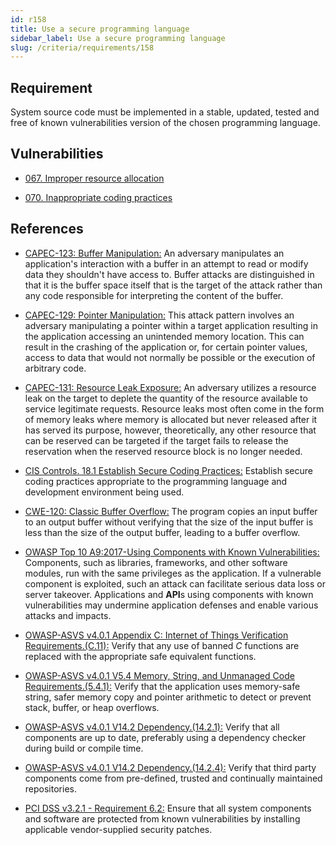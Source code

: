 ```yaml
---
id: r158
title: Use a secure programming language
sidebar_label: Use a secure programming language
slug: /criteria/requirements/158
---
```


## Requirement

System source code must be implemented
in a stable, updated, tested
and free of known vulnerabilities version
of the chosen programming language.

## Vulnerabilities

- [067. Improper resource allocation](/criteria/vulnerabilities/067)

- [070. Inappropriate coding practices](/criteria/vulnerabilities/070)

## References

- [CAPEC-123: Buffer Manipulation:](http://capec.mitre.org/data/definitions/123.html)
An adversary
manipulates an application's interaction
with a buffer in an attempt to read
or modify data they shouldn't have access to.
Buffer attacks
are distinguished in that
it is the buffer space itself
that is the target of the attack
rather than any code responsible
for interpreting the content of the buffer.

- [CAPEC-129: Pointer Manipulation:](http://capec.mitre.org/data/definitions/129.html)
This attack pattern
involves an adversary manipulating a pointer
within a target application
resulting in the application accessing
an unintended memory location.
This can result in the crashing of the application or,
for certain pointer values,
access to data that would not normally be possible
or the execution of arbitrary code.

- [CAPEC-131: Resource Leak Exposure:](http://capec.mitre.org/data/definitions/131.html)
An adversary utilizes a resource leak on the target
to deplete the quantity of the resource available
to service legitimate requests.
Resource leaks most often
come in the form of memory leaks
where memory is allocated
but never released after it has served its purpose,
however,
theoretically,
any other resource that can be reserved
can be targeted if the target fails
to release the reservation
when the reserved resource block is no longer needed.

- [CIS Controls. 18.1 Establish Secure Coding Practices:](https://www.cisecurity.org/controls/)
Establish secure coding practices
appropriate to the programming language
and development environment being used.

- [CWE-120: Classic Buffer Overflow:](https://cwe.mitre.org/data/definitions/120.html)
The program copies an input buffer
to an output buffer
without verifying that the size of the input buffer
is less than the size of the output buffer,
leading to a buffer overflow.

- [OWASP Top 10 A9:2017-Using Components with Known Vulnerabilities:](https://owasp.org/www-project-top-ten/OWASP_Top_Ten_2017/Top_10-2017_A9-Using_Components_with_Known_Vulnerabilities)
Components, such as libraries, frameworks,
and other software modules,
run with the same privileges as the application.
If a vulnerable component is exploited,
such an attack
can facilitate serious data loss
or server takeover.
Applications and **API**s
using components with known vulnerabilities
may undermine application defenses
and enable various attacks and impacts.

- [OWASP-ASVS v4.0.1 Appendix C: Internet of Things Verification Requirements.(C.11):](https://owasp.org/www-pdf-archive/OWASP_Application_Security_Verification_Standard_4.0-en.pdf)
Verify that any use of banned *C* functions
are replaced with the appropriate safe equivalent functions.

- [OWASP-ASVS v4.0.1 V5.4 Memory, String, and Unmanaged Code Requirements.(5.4.1):](https://owasp.org/www-pdf-archive/OWASP_Application_Security_Verification_Standard_4.0-en.pdf)
Verify that the application uses memory-safe string,
safer memory copy and pointer arithmetic
to detect or prevent stack, buffer,
or heap overflows.

- [OWASP-ASVS v4.0.1 V14.2 Dependency.(14.2.1):](https://owasp.org/www-pdf-archive/OWASP_Application_Security_Verification_Standard_4.0-en.pdf)
Verify that all components are up to date,
preferably using a dependency checker
during build or compile time.

- [OWASP-ASVS v4.0.1 V14.2 Dependency.(14.2.4):](https://owasp.org/www-pdf-archive/OWASP_Application_Security_Verification_Standard_4.0-en.pdf)
Verify that third party components
come from pre-defined, trusted
and continually maintained repositories.

- [PCI DSS v3.2.1 - Requirement 6.2:](https://www.pcisecuritystandards.org/documents/PCI_DSS_v3-2-1.pdf)
Ensure that all system components and software
are protected from known vulnerabilities
by installing applicable vendor-supplied security patches.
